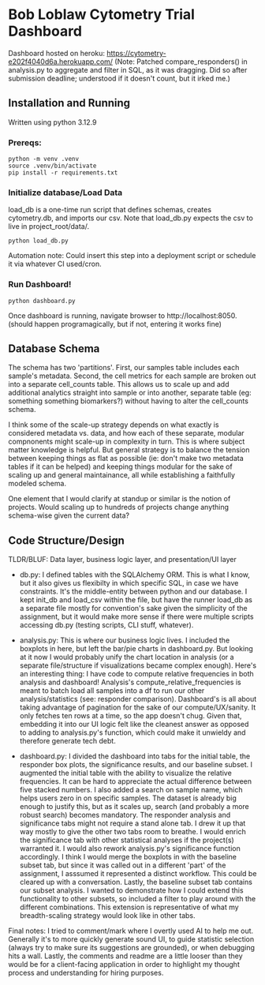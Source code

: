 # Bob Loblaw Cytometry Trial Dashboard



Dashboard hosted on heroku: https://cytometry-e202f4040d6a.herokuapp.com/
(Note: Patched compare_responders() in analysis.py to aggregate and filter in SQL, as it was dragging. Did so after submission deadline; understood if it doesn't count, but it irked me.)

## Installation and Running

Written using python 3.12.9

### Prereqs: 
```
python -m venv .venv
source .venv/bin/activate
pip install -r requirements.txt
```

### Initialize database/Load Data

load_db is a one-time run script that defines schemas, creates cytometry.db, and imports our csv. Note that load_db.py expects the csv to live in project_root/data/. 

`python load_db.py`

Automation note: Could insert this step into a deployment script or schedule it via whatever CI used/cron. 

### Run Dashboard!

`python dashboard.py`

Once dashboard is running, navigate browser to http://localhost:8050. (should happen programagically, but if not, entering it works fine)

## Database Schema

The schema has two 'partitions'. First, our samples table includes each sample's metadata. Second, the cell metrics for each sample are broken out into a separate cell_counts table. This allows us to scale up and add additional analytics straight into sample or into another, separate table (eg: something something biomarkers?) without having to alter the cell_counts schema. 

I think some of the scale-up strategy depends on what exactly is considered metadata vs. data, and how each of these separate, modular compnonents might scale-up in complexity in turn. This is where subject matter knowledge is helpful. But general strategy is to balance the tension between keeping things as flat as possible (ie: don't make two metadata tables if it can be helped) and keeping things modular for the sake of scaling up and general maintainance, all while establishing a faithfully modeled schema.

One element that I would clarify at standup or similar is the notion of projects. Would scaling up to hundreds of projects change anything schema-wise given the current data? 

## Code Structure/Design

TLDR/BLUF: Data layer, business logic layer, and presentation/UI layer

- db.py: I defined tables with the SQLAlchemy ORM. This is what I know, but it also gives us flexibilty in which specific SQL, in case we have constraints. It's the middle-entity between python and our database. I kept init_db and load_csv within the file, but have the runner load_db as a separate file mostly for convention's sake given the simplicity of the assignment, but it would make more sense if there were multiple scripts accessing db.py (testing scripts, CLI stuff, whatever). 

- analysis.py: This is where our business logic lives. I included the boxplots in here, but left the bar/pie charts in dashboard.py. But looking at it now I would probably unify the chart location in analysis (or a separate file/structure if visualizations became complex enough). Here's an interesting thing: I have code to compute relative frequencies in both analysis and dashboard! Analysis's compute_relative_frequencies is meant to batch load all samples into a df to run our other analysis/statistics (see: responder comparison). Dashboard's is all about taking advantage of pagination for the sake of our compute/UX/sanity. It only fetches ten rows at a time, so the app doesn't chug. Given that, embedding it into our UI logic felt like the cleanest answer as opposed to adding to analysis.py's function, which could make it unwieldy and therefore generate tech debt. 

- dashboard.py: I divided the dashboard into tabs for the initial table, the responder box plots, the significance results, and our baseline subset. I augmented the initial table with the ability to visualize the relative frequencies. It can be hard to appreciate the actual difference between five stacked numbers. I also added a search on sample name, which helps users zero in on specific samples. The dataset is already big enough to justify this, but as it scales up, search (and probably a more robust search) becomes mandatory. The responder analysis and significance tabs might not require a stand alone tab. I drew it up that way mostly to give the other two tabs room to breathe. I would enrich the significance tab with other statistical analyses if the project(s) warranted it. I would also rework analysis.py's significance function accordingly. I think I would merge the boxplots in with the baseline subset tab, but since it was called out in a different 'part' of the assignment, I asssumed it represented a distinct workflow. This could be cleared up with a conversation. Lastly, the baseline subset tab contains our subset analysis. I wanted to demonstrate how I could extend this functionality to other subsets, so included a filter to play around with the different combinations. This extension is representative of what my breadth-scaling strategy would look like in other tabs.

Final notes: I tried to comment/mark where I overtly used AI to help me out. Generally it's to more quickly generate sound UI, to guide statistic selection (always try to make sure its suggestions are grounded), or when debugging hits a wall. Lastly, the comments and readme are a little looser than they would be for a client-facing application in order to highlight my thought process and understanding for hiring purposes. 
